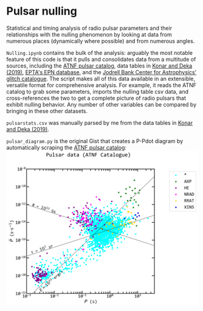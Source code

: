 # Pulsar nulling
Statistical and timing analysis of radio pulsar parameters and their relationships with the nulling phenomenon by looking at data from numerous places (dynamically where possible) and from numerous angles.

`Nulling.ipynb` contains the bulk of the analysis: arguably the most notable feature of this code is that it pulls and consolidates data from a multitude of sources, including the [ATNF pulsar catalog](https://www.atnf.csiro.au/people/pulsar/psrcat/), data tables in [Konar and Deka (2019)](https://www.ias.ac.in/article/fulltext/joaa/040/05/0042), [EPTA's EPN database](http://www.epta.eu.org/epndb/), and the [Jodrell Bank Center for Astrophysics' glitch catalogue](http://www.jb.man.ac.uk/pulsar/glitches.html).
The script makes all of this data available in an extensible, versatile format for comprehensive analysis. For example, it reads the ATNF catalog to grab some parameters, imports the nulling table csv data, and cross-references the two to get a complete picture of radio pulsars that exhibit nulling behavior. Any number of other variables can be compared by bringing in these other datasets.

`pulsarstats.csv` was manually parsed by me from the data tables in [Konar and Deka (2019)](https://www.ias.ac.in/article/fulltext/joaa/040/05/0042).

`pulsar_diagram.py` is the original Gist that creates a P-Pdot diagram by automatically scraping the [ATNF pulsar catalog](https://www.atnf.csiro.au/people/pulsar/psrcat/):
![pulsarplot.png](https://raw.githubusercontent.com/cgobat/pulsar-nulling/master/pulsarplot.png)
